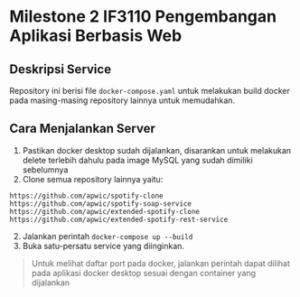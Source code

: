 # Milestone 2 IF3110 Pengembangan Aplikasi Berbasis Web

## Deskripsi Service

Repository ini berisi file `docker-compose.yaml` untuk melakukan build docker pada masing-masing repository lainnya untuk memudahkan.

## Cara Menjalankan Server

1. Pastikan docker desktop sudah dijalankan, disarankan untuk melakukan delete terlebih dahulu pada image MySQL yang sudah dimiliki sebelumnya
2. Clone semua repository lainnya yaitu:
```
https://github.com/apwic/spotify-clone
https://github.com/apwic/spotify-soap-service
https://github.com/apwic/extended-spotify-clone
https://github.com/apwic/extended-spotify-rest-service
```
2. Jalankan perintah `docker-compose up --build`
3. Buka satu-persatu service yang diinginkan.

> Untuk melihat daftar port pada docker, jalankan perintah dapat dilihat pada aplikasi docker desktop sesuai dengan container yang dijalankan
